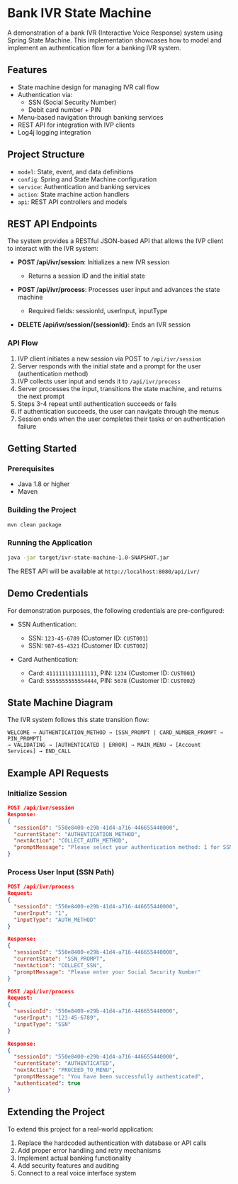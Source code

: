 # Bank IVR State Machine

A demonstration of a bank IVR (Interactive Voice Response) system using Spring State Machine. This implementation showcases how to model and implement an authentication flow for a banking IVR system.

## Features

- State machine design for managing IVR call flow
- Authentication via:
  - SSN (Social Security Number)
  - Debit card number + PIN
- Menu-based navigation through banking services
- REST API for integration with IVP clients
- Log4j logging integration

## Project Structure

- `model`: State, event, and data definitions
- `config`: Spring and State Machine configuration
- `service`: Authentication and banking services
- `action`: State machine action handlers
- `api`: REST API controllers and models

## REST API Endpoints

The system provides a RESTful JSON-based API that allows the IVP client to interact with the IVR system:

- **POST /api/ivr/session**: Initializes a new IVR session
  - Returns a session ID and the initial state

- **POST /api/ivr/process**: Processes user input and advances the state machine
  - Required fields: sessionId, userInput, inputType

- **DELETE /api/ivr/session/{sessionId}**: Ends an IVR session

### API Flow

1. IVP client initiates a new session via POST to `/api/ivr/session`
2. Server responds with the initial state and a prompt for the user (authentication method)
3. IVP collects user input and sends it to `/api/ivr/process`
4. Server processes the input, transitions the state machine, and returns the next prompt
5. Steps 3-4 repeat until authentication succeeds or fails
6. If authentication succeeds, the user can navigate through the menus
7. Session ends when the user completes their tasks or on authentication failure

## Getting Started

### Prerequisites

- Java 1.8 or higher
- Maven

### Building the Project

```bash
mvn clean package
```

### Running the Application

```bash
java -jar target/ivr-state-machine-1.0-SNAPSHOT.jar
```

The REST API will be available at `http://localhost:8080/api/ivr/`

## Demo Credentials

For demonstration purposes, the following credentials are pre-configured:

- SSN Authentication:
  - SSN: `123-45-6789` (Customer ID: `CUST001`)
  - SSN: `987-65-4321` (Customer ID: `CUST002`)

- Card Authentication:
  - Card: `4111111111111111`, PIN: `1234` (Customer ID: `CUST001`)
  - Card: `5555555555554444`, PIN: `5678` (Customer ID: `CUST002`)

## State Machine Diagram

The IVR system follows this state transition flow:

```
WELCOME → AUTHENTICATION_METHOD → [SSN_PROMPT | CARD_NUMBER_PROMPT → PIN_PROMPT] 
→ VALIDATING → [AUTHENTICATED | ERROR] → MAIN_MENU → [Account Services] → END_CALL
```

## Example API Requests

### Initialize Session

```json
POST /api/ivr/session
Response:
{
  "sessionId": "550e8400-e29b-41d4-a716-446655440000",
  "currentState": "AUTHENTICATION_METHOD",
  "nextAction": "COLLECT_AUTH_METHOD",
  "promptMessage": "Please select your authentication method: 1 for SSN, 2 for Debit Card"
}
```

### Process User Input (SSN Path)

```json
POST /api/ivr/process
Request:
{
  "sessionId": "550e8400-e29b-41d4-a716-446655440000",
  "userInput": "1",
  "inputType": "AUTH_METHOD"
}

Response:
{
  "sessionId": "550e8400-e29b-41d4-a716-446655440000",
  "currentState": "SSN_PROMPT",
  "nextAction": "COLLECT_SSN",
  "promptMessage": "Please enter your Social Security Number"
}
```

```json
POST /api/ivr/process
Request:
{
  "sessionId": "550e8400-e29b-41d4-a716-446655440000",
  "userInput": "123-45-6789",
  "inputType": "SSN"
}

Response:
{
  "sessionId": "550e8400-e29b-41d4-a716-446655440000",
  "currentState": "AUTHENTICATED",
  "nextAction": "PROCEED_TO_MENU",
  "promptMessage": "You have been successfully authenticated",
  "authenticated": true
}
```

## Extending the Project

To extend this project for a real-world application:

1. Replace the hardcoded authentication with database or API calls
2. Add proper error handling and retry mechanisms
3. Implement actual banking functionality
4. Add security features and auditing
5. Connect to a real voice interface system 